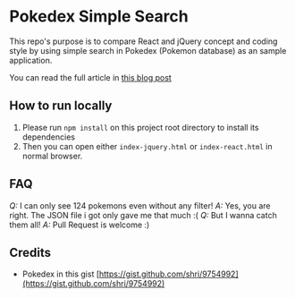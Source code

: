 # Pokedex Simple Search

This repo's purpose is to compare React and jQuery concept and coding style by using simple search in Pokedex (Pokemon database) as an sample application.

You can read the full article in [this blog post](https://tortaetoktak.com/react-%E0%B8%AB%E0%B8%A3%E0%B8%B7%E0%B8%AD-jquery-%E0%B8%81%E0%B8%B2%E0%B8%87%E0%B9%83%E0%B8%AB%E0%B9%89%E0%B8%94%E0%B8%B9%E0%B8%81%E0%B8%B1%E0%B8%99%E0%B8%8A%E0%B8%B1%E0%B8%94%E0%B9%86-%E0%B9%83%E0%B8%84%E0%B8%A3%E0%B8%84%E0%B8%A5%E0%B8%B5%E0%B8%99%E0%B8%81%E0%B8%A7%E0%B9%88%E0%B8%B2)

## How to run locally

1. Please run `npm install` on this project root directory to install its dependencies
2. Then you can open either `index-jquery.html` or `index-react.html` in normal browser.

## FAQ
*Q:* I can only see 124 pokemons even without any filter!
*A:* Yes, you are right. The JSON file i got only gave me that much :(
*Q:* But I wanna catch them all!
*A:* Pull Request is welcome :)

## Credits
- Pokedex in this gist [https://gist.github.com/shri/9754992](https://gist.github.com/shri/9754992)